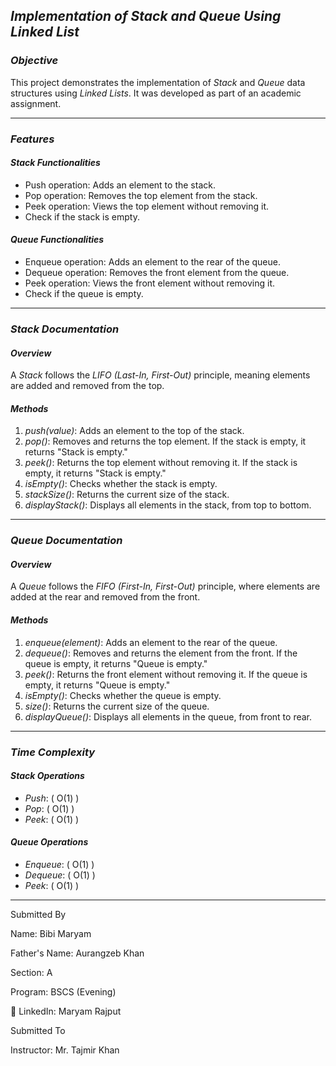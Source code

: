 ## *Implementation of Stack and Queue Using Linked List*

### *Objective*
This project demonstrates the implementation of *Stack* and *Queue* data structures using *Linked Lists*. It was developed as part of an academic assignment.

---

### *Features*
#### *Stack Functionalities*
- Push operation: Adds an element to the stack.
- Pop operation: Removes the top element from the stack.
- Peek operation: Views the top element without removing it.
- Check if the stack is empty.

#### *Queue Functionalities*
- Enqueue operation: Adds an element to the rear of the queue.
- Dequeue operation: Removes the front element from the queue.
- Peek operation: Views the front element without removing it.
- Check if the queue is empty.

---

### *Stack Documentation*
#### *Overview*
A *Stack* follows the *LIFO (Last-In, First-Out)* principle, meaning elements are added and removed from the top.

#### *Methods*
1. *push(value)*: Adds an element to the top of the stack.  
2. *pop()*: Removes and returns the top element. If the stack is empty, it returns "Stack is empty."  
3. *peek()*: Returns the top element without removing it. If the stack is empty, it returns "Stack is empty."  
4. *isEmpty()*: Checks whether the stack is empty.  
5. *stackSize()*: Returns the current size of the stack.  
6. *displayStack()*: Displays all elements in the stack, from top to bottom.  

---

### *Queue Documentation*
#### *Overview*
A *Queue* follows the *FIFO (First-In, First-Out)* principle, where elements are added at the rear and removed from the front.

#### *Methods*
1. *enqueue(element)*: Adds an element to the rear of the queue.  
2. *dequeue()*: Removes and returns the element from the front. If the queue is empty, it returns "Queue is empty."  
3. *peek()*: Returns the front element without removing it. If the queue is empty, it returns "Queue is empty."  
4. *isEmpty()*: Checks whether the queue is empty.  
5. *size()*: Returns the current size of the queue.  
6. *displayQueue()*: Displays all elements in the queue, from front to rear.  

---

### *Time Complexity*
#### *Stack Operations*
- *Push*: \( O(1) \)  
- *Pop*: \( O(1) \)  
- *Peek*: \( O(1) \)  

#### *Queue Operations*
- *Enqueue*: \( O(1) \)  
- *Dequeue*: \( O(1) \)  
- *Peek*: \( O(1) \)  

---

Submitted By

Name: Bibi Maryam

Father's Name: Aurangzeb Khan

Section: A

Program: BSCS (Evening)

🔗 LinkedIn: Maryam Rajput

Submitted To

Instructor: Mr. Tajmir Khan
